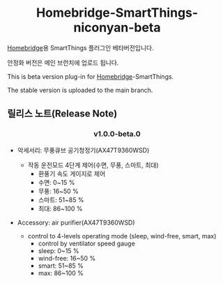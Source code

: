 <span align="center">

# Homebridge-SmartThings-niconyan-beta

</span>

[Homebridge](https://github.com/homebridge/homebridge)용 SmartThings 플러그인 베타버전입니다.

안정화 버전은 메인 브런치에 업로드 됩니다.

This is beta version plug-in for [Homebridge](https://github.com/homebridge/homebridge)-SmartThings.

The stable version is uploaded to the main branch.

## 릴리스 노트(Release Note)
<span align="center">

### v1.0.0-beta.0
</span>

* 악세서리: 무풍큐브 공기청정기(AX47T9360WSD)
  - 작동 운전모드 4단계 제어(수면, 무풍, 스마트, 최대)
    + 환풍기 속도 게이지로 제어
    + 수면: 0~15 %
    + 무풍: 16~50 %
    + 스마트: 51~85 %
    + 최대: 86~100 %

* Accessory: air purifier(AX47T9360WSD)
  - control to 4-levels operating mode (sleep, wind-free, smart, max)
    + control by ventilator speed gauge
    + sleep: 0~15 %
    + wind-free: 16~50 %
    + smart: 51~85 %
    + max: 86~100 %